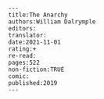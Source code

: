 
    ---
    title:The Anarchy
    authors:William Dalrymple
    editors:
    translator:
    date:2021-11-01
    rating:+
    re-read:
    pages:522
    non-fiction:TRUE
    comic:
    published:2019
    ---

    